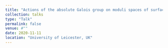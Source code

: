 ```yaml
---
title: "Actions of the absolute Galois group on moduli spaces of surfaces"
collection: talks
type: "Talk"
permalink: false
venue: #""
date: 2020-11-11
location: "University of Leicester, UK"
---
```

